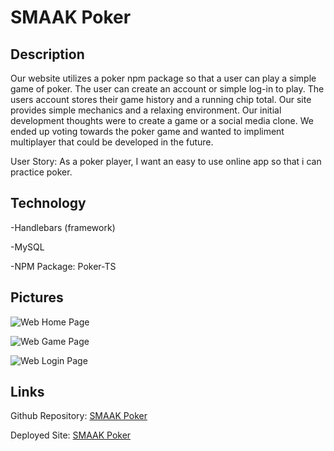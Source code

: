 # SMAAK Poker

## Description
Our website utilizes a poker npm package so that a user can play a simple game of poker. The user can create an account or simple log-in to play. The users account stores their game history and a running chip total. 
Our site provides simple mechanics and a relaxing environment.
Our initial development thoughts were to create a game or a social media clone. We ended up voting towards the poker game and wanted to impliment multiplayer that could be developed in the future.

User Story: As a poker player, I want an easy to use online app so that i can practice poker.


## Technology
-Handlebars (framework)

-MySQL

-NPM Package: Poker-TS


## Pictures
![Web Home Page]()

![Web Game Page]()

![Web Login Page]()


## Links
Github Repository:
[SMAAK Poker](https://github.com/GrumblesSam/SMAAK-Poker)

Deployed Site: 
[SMAAK Poker]()